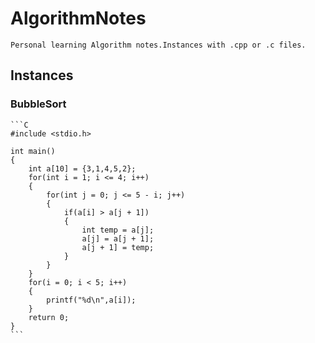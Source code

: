 # AlgorithmNotes

    Personal learning Algorithm notes.Instances with .cpp or .c files.

## Instances

### BubbleSort
    ```C
    #include <stdio.h>

    int main()
    {
        int a[10] = {3,1,4,5,2};
        for(int i = 1; i <= 4; i++)
        {
            for(int j = 0; j <= 5 - i; j++)
            {
                if(a[i] > a[j + 1])
                {
                    int temp = a[j];
                    a[j] = a[j + 1];
                    a[j + 1] = temp;
                }
            }
        }
        for(i = 0; i < 5; i++)
        {
            printf("%d\n",a[i]);
        }
        return 0;
    }   
    ```
